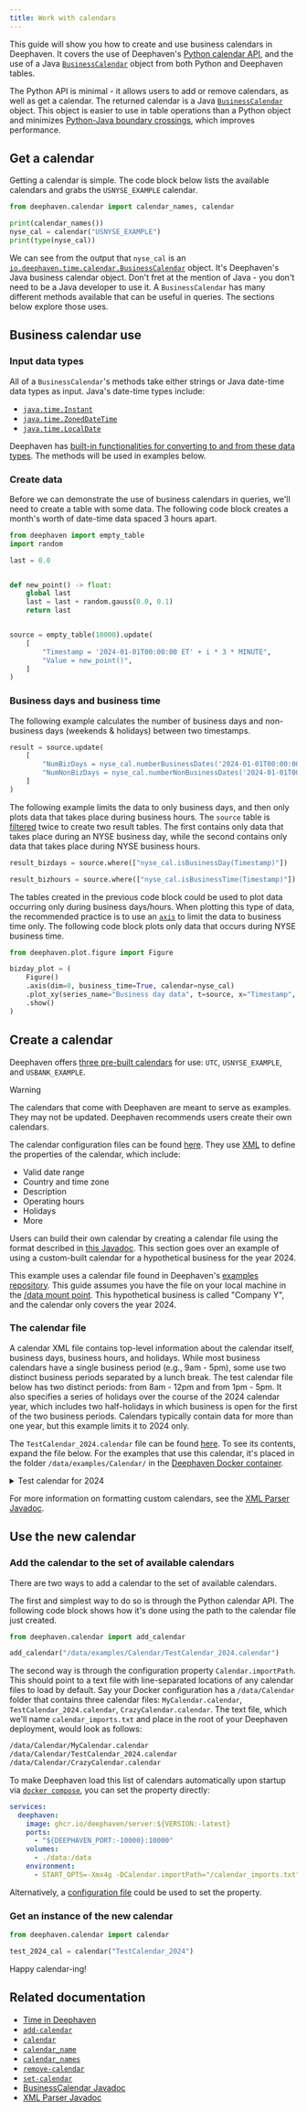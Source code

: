 ```yaml
---
title: Work with calendars
---
```


This guide will show you how to create and use business calendars in Deephaven. It covers the use of Deephaven's [Python calendar API](/core/pydoc/code/deephaven.calendar.html#module-deephaven.calendar), and the use of a Java [`BusinessCalendar`](/core/javadoc/io/deephaven/time/calendar/BusinessCalendar.html) object from both Python and Deephaven tables.

The Python API is minimal - it allows users to add or remove calendars, as well as get a calendar. The returned calendar is a Java [`BusinessCalendar`](/core/javadoc/io/deephaven/time/calendar/BusinessCalendar.html) object. This object is easier to use in table operations than a Python object and minimizes [Python-Java boundary crossings](../conceptual/python-java-boundary.md), which improves performance.

## Get a calendar

Getting a calendar is simple. The code block below lists the available calendars and grabs the `USNYSE_EXAMPLE` calendar.

```python test-set=1 order=:log
from deephaven.calendar import calendar_names, calendar

print(calendar_names())
nyse_cal = calendar("USNYSE_EXAMPLE")
print(type(nyse_cal))
```

We can see from the output that `nyse_cal` is an [`io.deephaven.time.calendar.BusinessCalendar`](/core/javadoc/io/deephaven/time/calendar/BusinessCalendar.html) object. It's Deephaven's Java business calendar object. Don't fret at the mention of Java - you don't need to be a Java developer to use it. A `BusinessCalendar` has many different methods available that can be useful in queries. The sections below explore those uses.

## Business calendar use

### Input data types

All of a `BusinessCalendar`'s methods take either strings or Java date-time data types as input. Java's date-time types include:

- [`java.time.Instant`](https://docs.oracle.com/en/java/javase/11/docs/api/java.base/java/time/Instant.html)
- [`java.time.ZonedDateTime`](https://docs.oracle.com/en/java/javase/11/docs/api/java.base/java/time/ZonedDateTime.html)
- [`java.time.LocalDate`](https://docs.oracle.com/en/java/javase/11/docs/api/java.base/java/time/LocalDate.html)

Deephaven has [built-in functionalities for converting to and from these data types](../conceptual/time-in-deephaven.md#1-built-in-java-functions). The methods will be used in examples below.

### Create data

Before we can demonstrate the use of business calendars in queries, we'll need to create a table with some data. The following code block creates a month's worth of date-time data spaced 3 hours apart.

```python test-set=1 order=source
from deephaven import empty_table
import random

last = 0.0


def new_point() -> float:
    global last
    last = last + random.gauss(0.0, 0.1)
    return last


source = empty_table(10000).update(
    [
        "Timestamp = '2024-01-01T00:00:00 ET' + i * 3 * MINUTE",
        "Value = new_point()",
    ]
)
```

### Business days and business time

The following example calculates the number of business days and non-business days (weekends & holidays) between two timestamps.

```python test-set=1 order=result
result = source.update(
    [
        "NumBizDays = nyse_cal.numberBusinessDates('2024-01-01T00:00:00 ET', Timestamp)",
        "NumNonBizDays = nyse_cal.numberNonBusinessDates('2024-01-01T00:00:00 ET', Timestamp)",
    ]
)
```

The following example limits the data to only business days, and then only plots data that takes place during business hours.
The `source` table is [filtered](./use-filters.md) twice to create two result tables. The first contains only data that takes place during an NYSE business day, while the second contains only data that takes place during NYSE business hours.

```python test-set=1 order=result_bizdays,result_bizhours
result_bizdays = source.where(["nyse_cal.isBusinessDay(Timestamp)"])

result_bizhours = source.where(["nyse_cal.isBusinessTime(Timestamp)"])
```

The tables created in the previous code block could be used to plot data occurring only during business days/hours. When plotting this type of data, the recommended practice is to use an [`axis`](/core/pydoc/code/deephaven.plot.figure.html#deephaven.plot.figure.Figure.axis) to limit the data to business time only. The following code block plots only data that occurs during NYSE business time.

```python test-set=1 order=bizday_plot
from deephaven.plot.figure import Figure

bizday_plot = (
    Figure()
    .axis(dim=0, business_time=True, calendar=nyse_cal)
    .plot_xy(series_name="Business day data", t=source, x="Timestamp", y="Value")
    .show()
)
```

## Create a calendar

Deephaven offers [three pre-built calendars](#get-a-calendar) for use: `UTC`, `USNYSE_EXAMPLE`, and `USBANK_EXAMPLE`.

> [!WARNING]
> The calendars that come with Deephaven are meant to serve as examples. They may not be updated. Deephaven recommends users create their own calendars.

The calendar configuration files can be found [here](https://github.com/deephaven/deephaven-core/tree/main/props/configs/src/main/resources/calendar). They use [XML](https://en.wikipedia.org/wiki/XML) to define the properties of the calendar, which include:

- Valid date range
- Country and time zone
- Description
- Operating hours
- Holidays
- More

Users can build their own calendar by creating a calendar file using the format described in [this Javadoc](/core/javadoc/io/deephaven/time/calendar/BusinessCalendarXMLParser.html). This section goes over an example of using a custom-built calendar for a hypothetical business for the year 2024.

This example uses a calendar file found in Deephaven's [examples repository](https://github.com/deephaven/examples/tree/main/Calendar). This guide assumes you have the file on your local machine in the [/data mount point](../conceptual/docker-data-volumes.md). This hypothetical business is called "Company Y", and the calendar only covers the year 2024.

### The calendar file

A calendar XML file contains top-level information about the calendar itself, business days, business hours, and holidays. While most business calendars have a single business period (e.g., 9am - 5pm), some use two distinct business periods separated by a lunch break. The test calendar file below has two distinct periods: from 8am - 12pm and from 1pm - 5pm. It also specifies a series of holidays over the course of the 2024 calendar year, which includes two half-holidays in which business is open for the first of the two business periods. Calendars typically contain data for more than one year, but this example limits it to 2024 only.

The `TestCalendar_2024.calendar` file can be found [here](https://github.com/deephaven/examples/blob/main/Calendar/TestCalendar_2024.calendar). To see its contents, expand the file below. For the examples that use this calendar, it's placed in the folder `/data/examples/Calendar/` in the [Deephaven Docker container](../conceptual/docker-data-volumes.md).

<details>
<summary>Test calendar for 2024</summary>

```xml
<calendar>
    <name>TestCalendar_2024</name>
    <timeZone>America/New_York</timeZone>
    <language>en</language>
    <country>US</country>
    <firstValidDate>2024-01-01</firstValidDate>
    <lastValidDate>2024-12-31</lastValidDate>
    <description>
        Test calendar for the year 2024.
        This calendar uses two business periods instead of one.
        The periods are separated by a one hour lunch break.
        This calendar file defines standard business hours, weekends, and holidays.
    </description>
        <default>
        <businessTime><open>08:00</open><close>12:00</close><open>13:00</open><close>17:00</close></businessTime>
        <weekend>Saturday</weekend>
        <weekend>Sunday</weekend>
    </default>
    <holiday>
        <date>2024-01-01</date>
    </holiday>
    <holiday>
        <date>2024-01-15</date>
    </holiday>
    <holiday>
        <date>2024-02-19</date>
    </holiday>
    <holiday>
        <date>2024-03-29</date>
    </holiday>
    <holiday>
        <date>2024-04-01</date>
        <businessTime><open>08:00</open><close>12:00</close></businessTime>
    </holiday>
    <holiday>
        <date>2024-05-27</date>
    </holiday>
    <holiday>
        <date>2024-07-04</date>
    </holiday>
    <holiday>
        <date>2024-09-02</date>
    </holiday>
    <holiday>
        <date>2024-10-31</date>
        <businessTime><open>08:00</open><close>12:00</close></businessTime>
    </holiday>
    <holiday>
        <date>2024-11-28</date>
    </holiday>
    <holiday>
        <date>2024-11-29</date>
    </holiday>
    <holiday>
        <date>2024-12-25</date>
    </holiday>
    <holiday>
        <date>2024-12-26</date>
    </holiday>
</calendar>
```

</details>

For more information on formatting custom calendars, see the [XML Parser Javadoc](/core/javadoc/io/deephaven/time/calendar/BusinessCalendarXMLParser.html).

## Use the new calendar

### Add the calendar to the set of available calendars

There are two ways to add a calendar to the set of available calendars.

The first and simplest way to do so is through the Python calendar API. The following code block shows how it's done using the path to the calendar file just created.

```python skip-test
from deephaven.calendar import add_calendar

add_calendar("/data/examples/Calendar/TestCalendar_2024.calendar")
```

The second way is through the configuration property `Calendar.importPath`. This should point to a text file with line-separated locations of any calendar files to load by default. Say your Docker configuration has a `/data/Calendar` folder that contains three calendar files: `MyCalendar.calendar`, `TestCalendar_2024.calendar`, `CrazyCalendar.calendar`. The text file, which we'll name `calendar_imports.txt` and place in the root of your Deephaven deployment, would look as follows:

```txt
/data/Calendar/MyCalendar.calendar
/data/Calendar/TestCalendar_2024.calendar
/data/Calendar/CrazyCalendar.calendar
```

To make Deephaven load this list of calendars automatically upon startup via [`docker compose`](https://docs.docker.com/compose/), you can set the property directly:

```yaml
services:
  deephaven:
    image: ghcr.io/deephaven/server:${VERSION:-latest}
    ports:
      - "${DEEPHAVEN_PORT:-10000}:10000"
    volumes:
      - ./data:/data
    environment:
      - START_OPTS=-Xmx4g -DCalendar.importPath="/calendar_imports.txt"
```

Alternatively, a [configuration file](./configuration/config-file.md) could be used to set the property.

### Get an instance of the new calendar

```python skip-test
from deephaven.calendar import calendar

test_2024_cal = calendar("TestCalendar_2024")
```

Happy calendar-ing!

## Related documentation

- [Time in Deephaven](../conceptual/time-in-deephaven.md)
- [`add-calendar`](../reference/time/calendar/add-calendar.md)
- [`calendar`](../reference/time/calendar/calendar.md)
- [`calendar_name`](../reference/time/calendar/calendar-name.md)
- [`calendar_names`](../reference/time/calendar/calendar-names.md)
- [`remove-calendar`](../reference/time/calendar/remove-calendar.md)
- [`set-calendar`](../reference/time/calendar/set-calendar.md)
- [BusinessCalendar Javadoc](/core/javadoc/io/deephaven/time/calendar/BusinessCalendar.html)
- [XML Parser Javadoc](/core/javadoc/io/deephaven/time/calendar/BusinessCalendarXMLParser.html)
